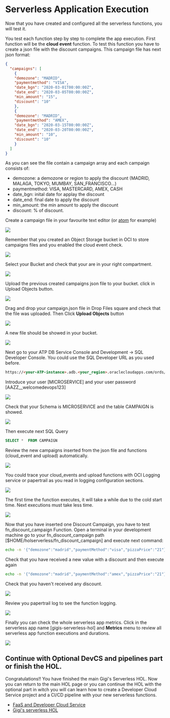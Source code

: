 # Serverless Application Execution
Now that you have created and configured all the serverless functions, you will test it.

You test each function step by step to complete the app execution.
First function will be the **cloud event** function. To test this function you have to create a json file with the discount campaigns. This campaign file has next json format:
```json
{
  "campaigns": [
    {
    "demozone": "MADRID",
    "paymentmethod": "VISA",
    "date_bgn": "2020-03-01T00:00:00Z",
    "date_end": "2020-03-05T00:00:00Z",
    "min_amount": "15",
    "discount": "10"
    },
    {
    "demozone": "MADRID",
    "paymentmethod": "AMEX",
    "date_bgn": "2020-03-15T00:00:00Z",
    "date_end": "2020-03-20T00:00:00Z",
    "min_amount": "10",
    "discount": "10"
    }
  ]
}
```
As you can see the file contain a campaign array and each campaign consists of: 
- demozone: a demozone or region to apply the discount (MADRID, MALAGA, TOKYO, MUMBAY, SAN_FRANCISCO...)
- paymentmethod: VISA, MASTERCARD, AMEX, CASH
- date_bgn: inital date for applay the discount
- date_end: final date to apply the discount
- min_amount: the min amount to apply the discount
- discount: % of discount.

Create a campaign file in your favourite text editor (or [atom](https://atom.io/) for example)

![](./media/fn-execution/faas-app-execution01.png)

Remember that you created an Object Storage bucket in OCI to store campaigns files and you enabled the cloud event check. 

![](./media/fn-execution/faas-app-execution02.png)

Select your Bucket and check that your are in your right compartment.

![](./media/fn-execution/faas-app-execution03.png)

Upload the previous created campaigns json file to your bucket. click in Upload Objects button.

![](./media/fn-execution/faas-app-execution04.png)

Drag and drop your campaign.json file in Drop Files square and check that the file was uploaded. Then Click **Upload Objects** button

![](./media/fn-execution/faas-app-execution05.png)

A new file should be showed in your bucket.

![](./media/fn-execution/faas-app-execution06.png)

Next go to your ATP DB Service Console and Development -> SQL Developer Console. You could use the SQL Developer URL as you used before.

```html
https://<your-ATP-instance>.adb.<your_region>.oraclecloudapps.com/ords/atp/_sdw/?nav=worksheet
```
Introduce your user [MICROSERVICE] and your user password [AAZZ__welcomedevops123]

![](./media/ATP-configure07.PNG)

Check that your Schema is MICROSERVICE and the table CAMPAIGN is showed.

![](./media/fn-execution/faas-app-execution07.png)

Then execute next SQL Query 
```sql 
SELECT *  FROM CAMPAIGN
``` 
Review the new campaigns inserted from the json file and functions (cloud_event and upload) automatically.

![](./media/fn-execution/faas-app-execution08.png)

You could trace your cloud_events and upload functions with OCI Logging service or papertrail as you read in logging configuration sections. 

![](./media/fn-execution/faas-app-execution09.png)

The first time the function executes, it will take a while due to the cold start time. Next executions must take less time.

![](./media/fn-execution/faas-app-execution10.png)

Now that you have inserted one Discount Campaign, you have to test fn_discount_campaign Function. Open a terminal in your development machine go to your fn_discount_campaign path [$HOME/holserverless/fn_discount_campaign] and execute next command:
```sh
echo -n '{"demozone":"madrid","paymentMethod":"visa","pizzaPrice":"21"}' | fn invoke gigis-serverless-hol fn_discount_campaign
```
Check that you have received a new value with a discount and then execute again
```sh
echo -n '{"demozone":"madrid","paymentMethod":"amex","pizzaPrice":"21"}' | fn invoke gigis-serverless-hol fn_discount_campaign
```
Check that you haven't received any discount.

![](./media/fn-execution/faas-app-execution11.png)

Review you papertrail log to see the function logging.

![](./media/fn-execution/faas-app-execution12.png)

Finally you can check the whole serverless app metrics. Click in the serverless app name [gigis-serverless-hol] and **Metrics** menu to review all serverless app function executions and durations.

![](./media/fn-execution/faas-app-execution13.png)

## Continue with Optional DevCS and pipelines part or finish the HOL.
Congratulations!! You have finished the main Gigi's Serverless HOL. Now you can return to the main HOL page or you can continue the HOL with the optional part in witch you will can learn how to create a Developer Cloud Service project and a CI/CD pipeline with your new serverless functions.

* [FaaS and Developer Cloud Service](https://github.com/oraclespainpresales/GigisPizzaHOL/blob/master/devcs2fn.md)
* [Gigi's serverless HOL](https://github.com/oraclespainpresales/GigisPizzaHOL/blob/master/gigis-serverless-HOL.md)











